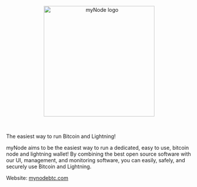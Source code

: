 <center>
  <figure>
    <img src="/mynode-docs/images/logo.png" alt="myNode logo" style="width: 300px">                
  </figure>
</center>
<br/>

The easiest way to run Bitcoin and Lightning!

myNode aims to be the easiest way to run a dedicated, easy to use, bitcoin node and lightning wallet! By combining the best open source software with our UI, management, and monitoring software, you can easily, safely, and securely use Bitcoin and Lightning.

Website: [mynodebtc.com](https://mynodebtc.com)
